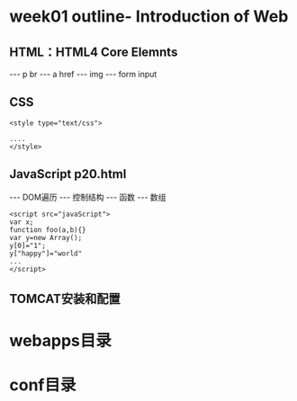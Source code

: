 # week01 outline- Introduction of Web
## HTML：HTML4 Core Elemnts
--- p br 
--- a href 
--- img
--- form input
## CSS 
```
<style type="text/css">

....
</style>
```
## JavaScript p20.html
--- DOM遍历
--- 控制结构
--- 函数
--- 数组
```
<script src="javaScript">
var x;
function foo(a,b){}
var y=new Array();
y[0]="1";
y["happy"]="world"
...
</script>
```

## TOMCAT安装和配置
# webapps目录
# conf目录



